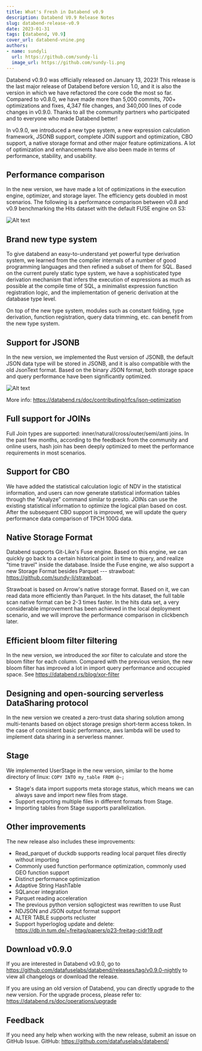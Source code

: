 ```yaml
---
title: What's Fresh in Databend v0.9
description: Databend V0.9 Release Notes
slug: databend-release-v0.9
date: 2023-01-31
tags: [databend, V0.9]
cover_url: databend-vnine.png
authors:
- name: sundyli
  url: https://github.com/sundy-li
  image_url: https://github.com/sundy-li.png
---
```


Databend v0.9.0 was officially released on January 13, 2023! This release is the last major release of Databend before version 1.0, and it is also the version in which we have refactored the core code the most so far. Compared to v0.8.0, we have made more than 5,000 commits, 700+ optimizations and fixes, 4,347 file changes, and 340,000 lines of code changes in v0.9.0. Thanks to all the community partners who participated and to everyone who made Databend better!

In v0.9.0, we introduced a new type system, a new expression calculation framework, JSONB support, complete JOIN support and optimization, CBO support, a native storage format and other major feature optimizations. A lot of optimization and enhancements have also been made in terms of performance, stability, and usability.

## Performance comparison

In the new version, we have made a lot of optimizations in the execution engine, optimizer, and storage layer. The efficiency gets doubled in most scenarios. The following is a performance comparison between v0.8 and v0.9 benchmarking the Hits dataset with the default FUSE engine on S3:

![Alt text](/img/blog/v9-1.png)

## Brand new type system

To give databend an easy-to-understand yet powerful type derivation system, we learned from the compiler internals of a number of good programming languages and then refined a subset of them for SQL. Based on the current purely static type system, we have a sophisticated type derivation mechanism that infers the execution of expressions as much as possible at the compile time of SQL, a minimalist expression function registration logic, and the implementation of generic derivation at the database type level.

On top of the new type system, modules such as constant folding, type derivation, function registration, query data trimming, etc. can benefit from the new type system.

## Support for JSONB

In the new version, we implemented the Rust version of JSONB, the default JSON data type will be stored in JSONB, and it is also compatible with the old JsonText format. Based on the binary JSON format, both storage space and query performance have been significantly optimized.

![Alt text](/img/blog/v9-2.png)

More info: https://databend.rs/doc/contributing/rfcs/json-optimization

## Full support for JOINs

Full Join types are supported: inner/natural/cross/outer/semi/anti joins.
In the past few months, according to the feedback from the community and online users, hash join has been deeply optimized to meet the performance requirements in most scenarios.

## Support for CBO

We have added the statistical calculation logic of NDV in the statistical information, and users can now generate statistical information tables through the "Analyze" command similar to presto. JOINs can use the existing statistical information to optimize the logical plan based on cost. After the subsequent CBO support is improved, we will update the query performance data comparison of TPCH 100G data.

## Native Storage Format

Databend supports Git-Like's Fuse engine. Based on this engine, we can quickly go back to a certain historical point in time to query, and realize "time travel" inside the database. Inside the Fuse engine, we also support a new Storage Format besides Parquet --- strawboat: https://github.com/sundy-li/strawboat.

Strawboat is based on Arrow's native storage format. Based on it, we can read data more efficiently than Parquet. In the hits dataset, the full table scan native format can be 2-3 times faster. In the hits data set, a very considerable improvement has been achieved in the local deployment scenario, and we will improve the performance comparison in clickbench later.

## Efficient bloom filter filtering

In the new version, we introduced the xor filter to calculate and store the bloom filter for each column. Compared with the previous version, the new bloom filter has improved a lot in import query performance and occupied space. See https://databend.rs/blog/xor-filter

## Designing and open-sourcing serverless DataSharing protocol

In the new version we created a zero-trust data sharing solution among multi-tenants based on object storage presign short-term access token.
In the case of consistent basic performance, aws lambda will be used to implement data sharing in a serverless manner.

## Stage

We implemented UserStage in the new version, similar to the home directory of linux: `COPY INTO my_table FROM @~;`
- Stage's data import supports meta storage status, which means we can always save and import new files from stage.
- Support exporting multiple files in different formats from Stage.
- Importing tables from Stage supports parallelization.

## Other improvements

The new release also includes these improvements:

- Read_parquet of duckdb supports reading local parquet files directly without importing
- Commonly used function performance optimization, commonly used GEO function support
- Distinct performance optimization
- Adaptive String HashTable
- SQLancer integration
- Parquet reading acceleration
- The previous python version sqllogictest was rewritten to use Rust
- NDJSON and JSON output format support
- ALTER TABLE supports recluster
- Support hyperloglog update and delete: https://db.in.tum.de/~freitag/papers/p23-freitag-cidr19.pdf

## Download v0.9.0

If you are interested in Databend v0.9.0, go to https://github.com/datafuselabs/databend/releases/tag/v0.9.0-nightly to view all changelogs or download the release.

If you are using an old version of Databend, you can directly upgrade to the new version. For the upgrade process, please refer to: https://databend.rs/doc/operations/upgrade

## Feedback

If you need any help when working with the new release, submit an issue on GitHub Issue.
GitHub: https://github.com/datafuselabs/databend/
